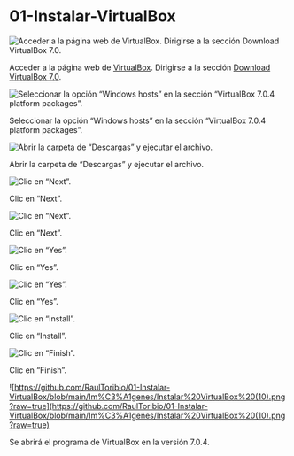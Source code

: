 # 01-Instalar-VirtualBox

![Acceder a la página web de [VirtualBox](https://www.virtualbox.org/).
Dirigirse a la sección [Download VirtualBox 7.0](https://www.virtualbox.org/wiki/Downloads).](https://raw.githubusercontent.com/RaulToribio/01-Instalar-VirtualBox/main/Im%C3%A1genes/Instalar%20VirtualBox%20(1).png)

Acceder a la página web de [VirtualBox](https://www.virtualbox.org/).
Dirigirse a la sección [Download VirtualBox 7.0](https://www.virtualbox.org/wiki/Downloads).

![Seleccionar la opción “Windows hosts” en la sección “VirtualBox 7.0.4 platform packages”.](https://raw.githubusercontent.com/RaulToribio/01-Instalar-VirtualBox/main/Im%C3%A1genes/Instalar%20VirtualBox%20(2).png)

Seleccionar la opción “Windows hosts” en la sección “VirtualBox 7.0.4 platform packages”.

![Abrir la carpeta de “Descargas” y ejecutar el archivo.](https://raw.githubusercontent.com/RaulToribio/01-Instalar-VirtualBox/main/Im%C3%A1genes/Instalar%20VirtualBox%20(3).png)

Abrir la carpeta de “Descargas” y ejecutar el archivo.

![Clic en “Next”.](https://raw.githubusercontent.com/RaulToribio/01-Instalar-VirtualBox/main/Im%C3%A1genes/Instalar%20VirtualBox%20(4).png)

Clic en “Next”.

![Clic en “Next”.](https://raw.githubusercontent.com/RaulToribio/01-Instalar-VirtualBox/main/Im%C3%A1genes/Instalar%20VirtualBox%20(5).png)

Clic en “Next”.

![Clic en “Yes”.](https://raw.githubusercontent.com/RaulToribio/01-Instalar-VirtualBox/main/Im%C3%A1genes/Instalar%20VirtualBox%20(6).png)

Clic en “Yes”.

![Clic en “Yes”.](https://raw.githubusercontent.com/RaulToribio/01-Instalar-VirtualBox/main/Im%C3%A1genes/Instalar%20VirtualBox%20(7).png)

Clic en “Yes”.

![Clic en “Install”.](https://raw.githubusercontent.com/RaulToribio/01-Instalar-VirtualBox/main/Im%C3%A1genes/Instalar%20VirtualBox%20(8).png)

Clic en “Install”.

![Clic en “Finish”.](https://raw.githubusercontent.com/RaulToribio/01-Instalar-VirtualBox/main/Im%C3%A1genes/Instalar%20VirtualBox%20(9).png)

Clic en “Finish”.

![https://github.com/RaulToribio/01-Instalar-VirtualBox/blob/main/Im%C3%A1genes/Instalar%20VirtualBox%20(10).png?raw=true](https://github.com/RaulToribio/01-Instalar-VirtualBox/blob/main/Im%C3%A1genes/Instalar%20VirtualBox%20(10).png?raw=true)

Se abrirá el programa de VirtualBox en la versión 7.0.4.